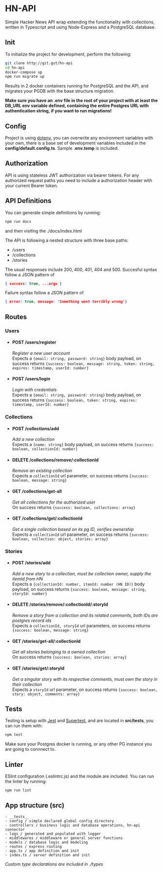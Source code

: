 # HN-API

Simple Hacker News API wrap extending the functionality with collections, written in Typescript and using Node-Express and a PostgreSQL database.  

## Init

To initialize the project for development, perform the following:

```sh
git clone http://git.gut/hn-api
cd hn-api
docker-compose up
npm run migrate up
```

Results in 2 docker containers running for PostgreSQL and the API, and migrates your PGDB with the base structure migration.  

__Make sure you have an .env file in the root of your project with at least the DB_URL env variable defined, containing the entire Postgres URL with authentication string, if you want to run migrations!__

## Config

Project is using [dotenv](https://www.npmjs.com/package/dotenv), you can overwrite any environment variables with your own, there is a base set of development variables included in the **config/default.config.ts**. Sample **.env.temp** is included.

## Authorization

API is using stateless JWT authorization via bearer tokens. For any authorized request paths you need to include a authorization header with your current Bearer token.  

## API Definitions

You can generate simple definitions by running:
```sh
npm run docs
```
and then visiting the ./docs/index.html

The API is following a nested structure with three base paths:
- /users
- /collections
- /stories

The usual responses include 200, 400, 401, 404 and 500.
Succesful syntax follow a JSON pattern of
```json
{ success: true, ...args }
```
Failure syntax follow a JSON pattern of
```json
{ error: true, message: 'Something went terribly wrong'}
```

## Routes

### Users

- #### **POST /users/register**  
    _Register a new user account_  
    Expects a ```{email: string, password: string}``` body payload, on success returns ```{success: boolean, message: string, token: string, expires: timestamp, userId: number}```  

- #### **POST /users/login**  
    _Login with credentials_  
    Expects a ```{email: string, password: string}``` body payload, on success returns ```{success: boolean, token: string, expires: timestamp, userId: number}```

### Collections

- #### **POST /collections/add**  
    _Add a new collection_  
    Expects a ```{name: string}``` body payload, on success returns ```{success: boolean, collectionId: number}```
- #### **DELETE /collections/remove/:collectionId**  
    _Remove an existing collection_  
    Expects a ```collectionId``` url parameter, on success returns ```{success: boolean, message: string}```
- #### **GET /collections/get-all**  
    _Get all collections for the authorized user_  
    On success returns ```{success: boolean, collections: array}```
- #### **GET /collections/get/:collectionId**  
    _Get a single collection based on its pg ID, verifies ownership_  
    Expects a ```collectionId``` url parameter, on success returns ```{success: boolean, collection: object, stories: array}```

### Stories

- #### **POST /stories/add**  
    _Add a new story to a collection, must be collection owner, supply the itemId from HN_  
    Expects a ```{collectionId: number, itemId: number (HN ID)}``` body payload, on success returns ```{success: boolean, message: string, storyId: number}```
- #### **DELETE /stories/remove/:collectionId/:storyId**  
    _Remove a story from a collection and its related comments, both IDs are postgres record ids_  
    Expects a ```collectionId, storyId``` url parameters, on success returns ```{success: boolean, message: string}```
- #### **GET /stories/get-all/:collectionId**  
    _Get all stories belonging to a owned collection_  
    On success returns ```{success: boolean, stories: array}```
- #### **GET /stories/get/:storyId**
    _Get a singular story with its respective comments, must own the story in their collection_  
    Expects a ```storyId``` url parameter, on success returns ```{success: boolean, story: object, comments: array}```
 
## Tests

Testing is setup with [Jest](https://jestjs.io/) and [Supertest](https://www.npmjs.com/package/supertest), and are located in **src/__tests__**, you can run them with:

```sh
npm test
```
Make sure your Postgres docker is running, or any other PG instance you are going to connnect to.

## Linter

ESlint configuration (.eslintrc.js) and the module are included. You can run the linter by running:
```sh
npm run lint
```

## App structure (src)

```
- __tests__
- config / simple declared global config directory
- controllers / business logic and database operations, hn-api connector
- logs / generated and populated with logger
- middlewares / middleware or general server functions
- models / database logic and modeling
- routes / express routing
- app.ts / app definition and init
- index.ts / server definition and init
```

_Custom type declarations are included in ./types_
